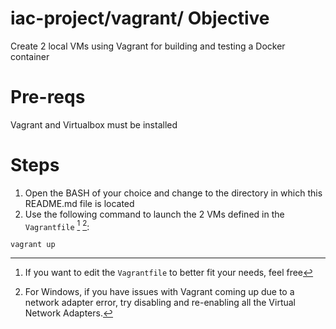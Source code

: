 # iac-project/vagrant/ Objective

Create 2 local VMs using Vagrant for building and testing a Docker container

# Pre-reqs
Vagrant and Virtualbox must be installed

# Steps
1. Open the BASH of your choice and change to the directory in which this README.md file is located
1. Use the following command to launch the 2 VMs defined in the `Vagrantfile` [^1] [^2]:
```
vagrant up
```

[^1]: If you want to edit the `Vagrantfile` to better fit your needs, feel free
[^2]: For Windows, if you have issues with Vagrant coming up due to a network adapter error, try disabling and re-enabling all the Virtual Network Adapters.
